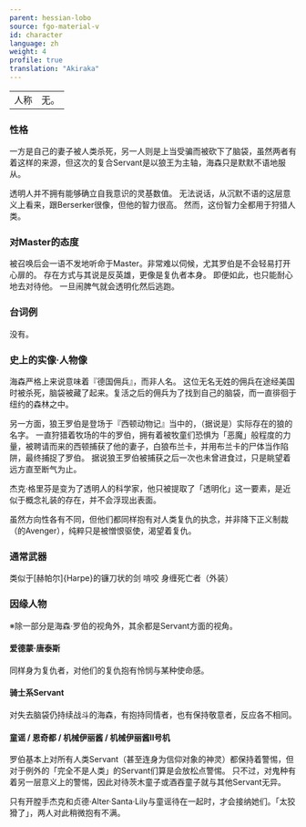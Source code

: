```yaml
---
parent: hessian-lobo
source: fgo-material-v
id: character
language: zh
weight: 4
profile: true
translation: "Akiraka"
---
```


<table>
  <tr><td>人称</td><td>无。</td></tr>
</table>

### 性格

一方是自己的妻子被人类杀死，另一人则是上当受骗而被砍下了脑袋，虽然两者有着这样的来源，但这次的复合Servant是以狼王为主轴，海森只是默默不语地服从。

透明人并不拥有能够确立自我意识的灵基数值。
无法说话，从沉默不语的这层意义上看来，跟Berserker很像，但他的智力很高。
然而，这份智力全都用于狩猎人类。

### 对Master的态度

被召唤后会一语不发地听命于Master。非常难以伺候，尤其罗伯是不会轻易打开心扉的。
存在方式与其说是反英雄，更像是复仇者本身。
即便如此，也只能耐心地去对待他。
一旦闹脾气就会透明化然后逃跑。

### 台词例

没有。

### 史上的实像·人物像

海森严格上来说意味着『德国佣兵』，而非人名。
这位无名无姓的佣兵在途经美国时被杀死，脑袋被藏了起来。复活之后的佣兵为了找到自己的脑袋，而一直徘徊于纽约的森林之中。

另一方面，狼王罗伯是登场于『西顿动物记』当中的，（据说是）实际存在的狼的名字。
一直狩猎着牧场的牛的罗伯，拥有着被牧童们恐惧为「恶魔」般程度的力量，被聘请而来的西顿捕获了他的妻子，白狼布兰卡，并用布兰卡的尸体当作陷阱，最终捕捉了罗伯。
据说狼王罗伯被捕获之后一次也未曾进食过，只是眺望着远方直至断气为止。

杰克·格里芬是变为了透明人的科学家，他只被提取了「透明化」这一要素，是近似于概念礼装的存在，并不会浮现出表面。

虽然方向性各有不同，但他们都同样抱有对人类复仇的执念，并非降下正义制裁（的Avenger），纯粹只是被憎恨驱使，渴望着复仇。

### 通常武器

类似于[赫帕尔]{Harpe}的镰刀状的剑
啃咬
身缠死亡者（外装）

### 因缘人物

※除一部分是海森·罗伯的视角外，其余都是Servant方面的视角。

#### 爱德蒙·唐泰斯

同样身为复仇者，对他们的复仇抱有怜悯与某种使命感。

#### 骑士系Servant

对失去脑袋仍持续战斗的海森，有抱持同情者，也有保持敬意者，反应各不相同。

#### 童谣 / 恩奇都 / 机械伊丽酱 / 机械伊丽酱II号机

罗伯基本上对所有人类Servant（甚至连身为信仰对象的神灵）都保持着警惕，但对于例外的「完全不是人类」的Servant们算是会放松点警惕。
只不过，对鬼种有着另一层意义上的警惕，因此对待茨木童子或酒吞童子就与其他Servant无异。

只有开膛手杰克和贞德·Alter·Santa·Lily与童谣待在一起时，才会接纳她们。「太狡猾了」，两人对此稍微抱有不满。
